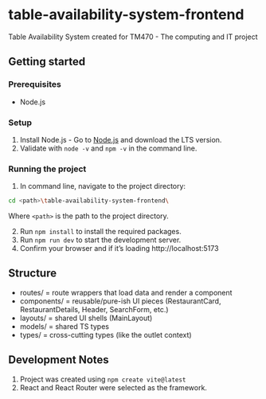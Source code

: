# table-availability-system-frontend
Table Availability System created for TM470 - The computing and IT project

## Getting started

### Prerequisites

- Node.js

### Setup

1. Install Node.js - Go to [Node.js](https://nodejs.org) and download the LTS version.
2. Validate with `node -v` and `npm -v` in the command line.

### Running the project

1. In command line, navigate to the project directory:
```bash
cd <path>\table-availability-system-frontend\
```
Where `<path>` is the path to the project directory.

2. Run `npm install` to install the required packages.
3. Run `npm run dev` to start the development server.
4. Confirm your browser and if it’s loading http://localhost:5173

## Structure

- routes/ = route wrappers that load data and render a component
- components/ = reusable/pure-ish UI pieces (RestaurantCard, RestaurantDetails, Header, SearchForm, etc.)
- layouts/ = shared UI shells (MainLayout)
- models/ = shared TS types
- types/ = cross-cutting types (like the outlet context)

## Development Notes
1. Project was created using `npm create vite@latest`
2. React and React Router were selected as the framework.
